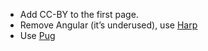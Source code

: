 - Add CC-BY to the first page.
- Remove Angular (it’s underused), use [Harp](http://harpjs.com/docs/quick-start)
- Use [Pug](http://jade-lang.com/reference/)
